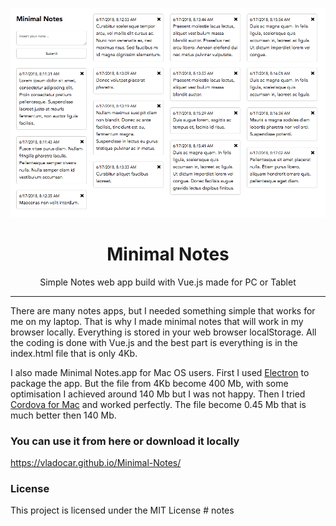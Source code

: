 <p align="center"><img src="screenshot.png" /></p>

<h1 align="center">Minimal Notes</h1>

<p align="center"> Simple Notes web app build with Vue.js made for PC or Tablet </p>

<hr/>

<p> There are many notes apps, but I needed something simple that works for me on my laptop. That is why I made minimal notes that will work in my browser locally. Everything is stored in your web browser localStorage. All the coding is done with Vue.js and the best part is everything is in the index.html file that is only 4Kb. </p>

<p>I also made Minimal Notes.app for Mac OS users. First I used <a href="https://electronjs.org">Electron</a> to package the app. But the file from 4Kb become 400 Mb, with some optimisation I achieved around 140 Mb but I was not happy. Then I tried <a href="https://cordova.apache.org/docs/en/latest/guide/platforms/osx/">Cordova for Mac</a> and worked perfectly. The file become 0.45 Mb that is much better then 140 Mb.</p>

<h3>You can use it from here or download it locally</h3>

<a href="https://vladocar.github.io/Minimal-Notes/">https://vladocar.github.io/Minimal-Notes/</a>


<h3>License</h3>

This project is licensed under the MIT License
#   n o t e s 
 
 